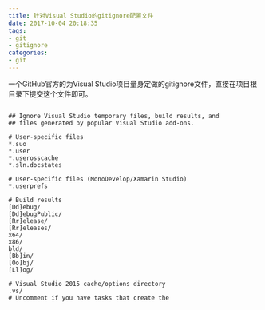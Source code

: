 ```yaml
---
title: 针对Visual Studio的gitignore配置文件
date: 2017-10-04 20:18:35
tags:
- git
- gitignore
categories:
- git
---
```


一个GitHub官方的为Visual Studio项目量身定做的gitignore文件，直接在项目根目录下提交这个文件即可。
<!-- more -->

```

## Ignore Visual Studio temporary files, build results, and
## files generated by popular Visual Studio add-ons.

# User-specific files
*.suo
*.user
*.userosscache
*.sln.docstates

# User-specific files (MonoDevelop/Xamarin Studio)
*.userprefs

# Build results
[Dd]ebug/
[Dd]ebugPublic/
[Rr]elease/
[Rr]eleases/
x64/
x86/
bld/
[Bb]in/
[Oo]bj/
[Ll]og/

# Visual Studio 2015 cache/options directory
.vs/
# Uncomment if you have tasks that create the

```